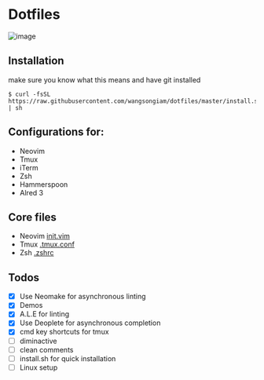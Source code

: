 # Dotfiles

![image](https://cloud.githubusercontent.com/assets/19645990/24074609/5ec34562-0be2-11e7-8821-8140c0711f0d.png)

## Installation
make sure you know what this means and have git installed
```
$ curl -fsSL https://raw.githubusercontent.com/wangsongiam/dotfiles/master/install.sh | sh
```


## Configurations for:
* Neovim 
* Tmux
* iTerm
* Zsh
* Hammerspoon 
* Alred 3

## Core files
* Neovim [init.vim](https://github.com/wangsongiam/dotfiles/blob/master/nvim/init.vim)
* Tmux [.tmux.conf](https://github.com/wangsongiam/dotfiles/blob/master/.tmux.conf)
* Zsh [.zshrc](https://github.com/wangsongiam/dotfiles/blob/master/.zshrc)

## Todos
- [x] Use Neomake for asynchronous linting
- [x] Demos
- [x] A.L.E for linting
- [x] Use Deoplete for asynchronous completion
- [x] cmd key shortcuts for tmux
- [ ] diminactive
- [ ] clean comments
- [ ] install.sh for quick installation
- [ ] Linux setup
